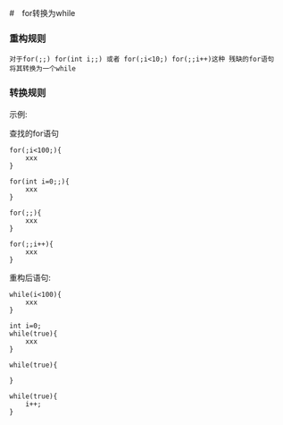 #　for转换为while
### 重构规则
    对于for(;;) for(int i;;) 或者 for(;i<10;) for(;;i++)这种 残缺的for语句
    将其转换为一个while
### 转换规则 
示例:

查找的for语句
    
    for(;i<100;){
        xxx
    }    
    
    for(int i=0;;){
        xxx
    }
    
    for(;;){
        xxx
    }
    
    for(;;i++){
        xxx
    }

重构后语句:
    
    while(i<100){
        xxx
    }
    
    int i=0;
    while(true){
        xxx
    }
    
    while(true){
    
    }
    
    while(true){
        i++;
    }
    